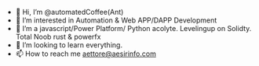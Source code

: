 - 👋 Hi, I’m @automatedCoffee(Ant)
- 👀 I’m interested in Automation & Web APP/DAPP Development
- 🌱 I’m a javascript/Power Platform/ Python acolyte. Levelingup on Solidty. Total Noob rust & powerfx
- 💞️ I’m looking to learn everything.
- 📫 How to reach me aettore@aesirinfo.com 

<!---
AEsirInfo/AEsirInfo is a ✨ special ✨ repository because its `README.md` (this file) appears on your GitHub profile.
You can click the Preview link to take a look at your changes.
--->
